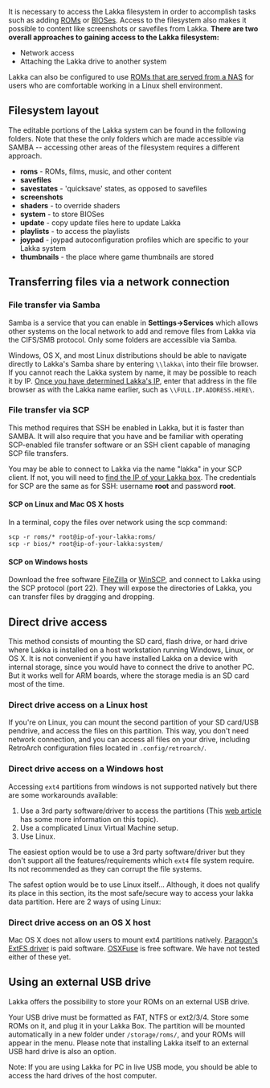 It is necessary to access the Lakka filesystem in order to accomplish tasks such as adding [ROMs](ROMs) or [BIOSes](BIOSes). Access to the filesystem also makes it possible to content like screenshots or savefiles from Lakka. **There are two overall approaches to gaining access to the Lakka filesystem:**

 * Network access
 * Attaching the Lakka drive to another system

Lakka can also be configured to use [ROMs that are served from a NAS](Serving-ROMs-from-a-NAS) for users who are comfortable working in a Linux shell environment.

## Filesystem layout

The editable portions of the Lakka system can be found in the following folders. Note that these the only folders which are made accessible via SAMBA -- accessing other areas of the filesystem requires a different approach.

 * **roms** - ROMs, films, music, and other content
 * **savefiles**
 * **savestates** - 'quicksave' states, as opposed to savefiles
 * **screenshots**
 * **shaders** - to override shaders
 * **system** - to store BIOSes
 * **update** - copy update files here to update Lakka
 * **playlists** - to access the playlists
 * **joypad** - joypad autoconfiguration profiles which are specific to your Lakka system
 * **thumbnails** - the place where game thumbnails are stored

## Transferring files via a network connection

### File transfer via Samba

Samba is a service that you can enable in **Settings->Services** which allows other systems on the local network to add and remove files from Lakka via the CIFS/SMB protocol.  Only some folders are accessible via Samba.

Windows, OS X, and most Linux distributions should be able to navigate directly to Lakka's Samba share by entering `\\lakka\` into their file browser. If you cannot reach the Lakka system by name, it may be possible to reach it by IP. [Once you have determined Lakka's IP](Finding-the-IP-of-your-Lakka-box), enter that address in the file browser as with the Lakka name earlier, such as `\\FULL.IP.ADDRESS.HERE\`.

### File transfer via SCP

This method requires that SSH be enabled in Lakka, but it is faster than SAMBA. It will also require that you have and be familiar with operating SCP-enabled file transfer software or an SSH client capable of managing SCP file transfers.

You may be able to connect to Lakka via the name "lakka" in your SCP client. If not, you will need to [find the IP of your Lakka box](Finding-the-IP-of-your-Lakka-box).
The credentials for SCP are the same as for SSH: username **root** and password **root**.

#### SCP on Linux and Mac OS X hosts

In a terminal, copy the files over network using the scp command:

    scp -r roms/* root@ip-of-your-lakka:roms/
    scp -r bios/* root@ip-of-your-lakka:system/

#### SCP on Windows hosts

Download the free software [FileZilla](https://filezilla-project.org) or [WinSCP](https://winscp.net), and connect to Lakka using the SCP protocol (port 22). They will expose the directories of Lakka, you can transfer files by dragging and dropping.

## Direct drive access

This method consists of mounting the SD card, flash drive, or hard drive where Lakka is installed on a host workstation running Windows, Linux, or OS X. It is not convenient if you have installed Lakka on a device with internal storage, since you would have to connect the drive to another PC. But it works well for ARM boards, where the storage media is an SD card most of the time.

### Direct drive access on a Linux host

If you're on Linux, you can mount the second partition of your SD card/USB pendrive, and access the files on this partition. This way, you don't need network connection, and you can access all files on your drive, including RetroArch configuration files located in `.config/retroarch/`.

### Direct drive access on a Windows host

Accessing `ext4` partitions from windows is not supported natively but there are some workarounds available:

1. Use a 3rd party software/driver to access the partitions (This [web article](http://www.howtogeek.com/112888/3-ways-to-access-your-linux-partitions-from-windows/) has some more information on this topic).
2. Use a complicated Linux Virtual Machine setup.
3. Use Linux.

The easiest option would be to use a 3rd party software/driver but they don't support all the features/requirements which `ext4` file system require. Its not recommended as they can corrupt the file systems.

The safest option would be to use Linux itself... Although, it does not qualify its place in this section, its the most safe/secure way to access your lakka data partition. Here are 2 ways of using Linux:

### Direct drive access on an OS X host

Mac OS X does not allow users to mount ext4 partitions natively. [Paragon's ExtFS driver](http://www.paragon-software.com/home/extfs-mac/) is paid software. [OSXFuse](http://osxdaily.com/2014/03/20/mount-ext-linux-file-system-mac/) is free software. We have not tested either of these yet.

## Using an external USB drive

Lakka offers the possibility to store your ROMs on an external USB drive. 

Your USB drive must be formatted as FAT, NTFS or ext2/3/4. Store some ROMs on it, and plug it in your Lakka Box. The partition will be mounted automatically in a new folder under `/storage/roms/`, and your ROMs will appear in the menu. Please note that installing Lakka itself to an external USB hard drive is also an option.

Note: If you are using Lakka for PC in live USB mode, you should be able to access the hard drives of the host computer.
